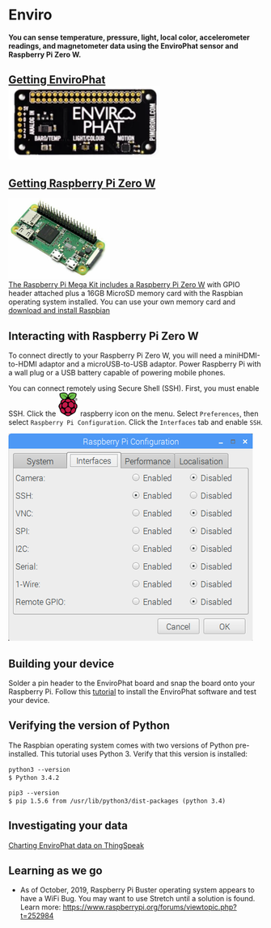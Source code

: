 # Enviro

<b>You can sense temperature, pressure, light, local color, accelerometer readings, and magnetometer data using the EnviroPhat sensor and Raspberry Pi Zero W.</b>

## <a  href="https://shop.pimoroni.com/products/enviro-phat">Getting EnviroPhat<br><img src="images/enviroPhat.png" width=300></a>

## <a href="https://thepihut.com/collections/raspberry-pi/products/raspberry-pi-zero-w">Getting Raspberry Pi Zero W
<img src="images/RasPiZeroHeader.jpg" width=200>
<br>The Raspberry Pi Mega Kit includes a Raspberry Pi Zero W</a> with GPIO header attached plus a 16GB MicroSD memory card with the Raspbian operating system installed.  You can use your own memory card and <a href="https://www.raspberrypi.org/downloads/raspbian/">download and install Raspbian</a> 

## Interacting with Raspberry Pi Zero W

To connect directly to your Raspberry Pi Zero W, you will need a miniHDMI-to-HDMI adaptor and a microUSB-to-USB adaptor.  Power Raspberry Pi with a wall plug or a USB battery capable of powering mobile phones.

You can connect remotely using Secure Shell (SSH).  First, you must enable SSH.  Click the <img src="images/raspberry.png" width=40> raspberry icon on the menu.  Select ```Preferences```, then select ```Raspberry Pi Configuration```.  Click the ```Interfaces``` tab and enable ```SSH```.  

![Window for enabling SSH as described in text](images/SSH.png)


## Building your device

Solder a pin header to the EnviroPhat board and snap the board onto your Raspberry Pi.  Follow this [tutorial](https://learn.pimoroni.com/tutorial/sandyj/getting-started-with-enviro-phat) to install the EnviroPhat software and test your device.


## Verifying the version of Python

The Raspbian operating system comes with two versions of Python pre-installed.  This tutorial uses Python 3.  Verify that this version is installed:

```
python3 --version
$ Python 3.4.2
```

```
pip3 --version
$ pip 1.5.6 from /usr/lib/python3/dist-packages (python 3.4)
```

## Investigating your data

[Charting EnviroPhat data on ThingSpeak](https://thingspeak.com/channels/865246)

## Learning as we go

- As of October, 2019, Raspberry Pi Buster operating system appears to have a WiFi Bug.  You may want to use Stretch until a solution is found.  Learn more:  https://www.raspberrypi.org/forums/viewtopic.php?t=252984
